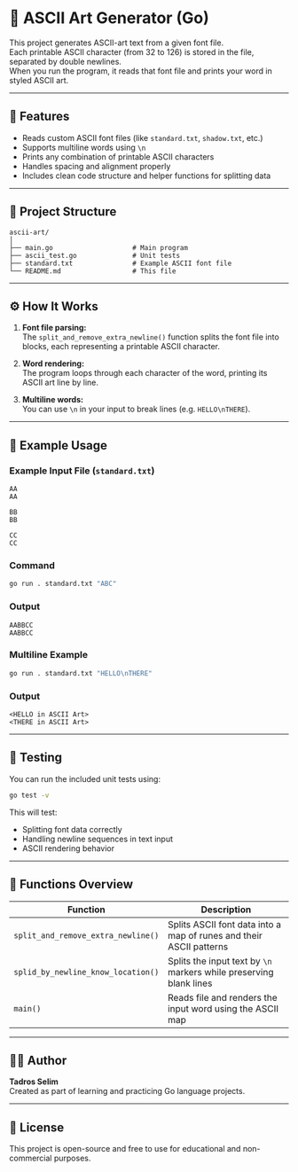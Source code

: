 # 🧱 ASCII Art Generator (Go)

This project generates ASCII-art text from a given font file.  
Each printable ASCII character (from 32 to 126) is stored in the file, separated by double newlines.  
When you run the program, it reads that font file and prints your word in styled ASCII art.

---

## 🚀 Features

- Reads custom ASCII font files (like `standard.txt`, `shadow.txt`, etc.)
- Supports multiline words using `\n`
- Prints any combination of printable ASCII characters
- Handles spacing and alignment properly
- Includes clean code structure and helper functions for splitting data

---

## 🧩 Project Structure

```
ascii-art/
│
├── main.go                    # Main program
├── ascii_test.go              # Unit tests
├── standard.txt               # Example ASCII font file
└── README.md                  # This file
```

---

## ⚙️ How It Works

1. **Font file parsing:**  
   The `split_and_remove_extra_newline()` function splits the font file into blocks, each representing a printable ASCII character.

2. **Word rendering:**  
   The program loops through each character of the word, printing its ASCII art line by line.

3. **Multiline words:**  
   You can use `\n` in your input to break lines (e.g. `HELLO\nTHERE`).

---

## 🧪 Example Usage

### Example Input File (`standard.txt`)
```
AA
AA

BB
BB

CC
CC
```

### Command
```bash
go run . standard.txt "ABC"
```

### Output
```
AABBCC
AABBCC
```

### Multiline Example
```bash
go run . standard.txt "HELLO\nTHERE"
```

### Output
```
<HELLO in ASCII Art>
<THERE in ASCII Art>
```

---

## 🧰 Testing

You can run the included unit tests using:
```bash
go test -v
```

This will test:
- Splitting font data correctly
- Handling newline sequences in text input
- ASCII rendering behavior

---

## 🧱 Functions Overview

| Function | Description |
|-----------|-------------|
| `split_and_remove_extra_newline()` | Splits ASCII font data into a map of runes and their ASCII patterns |
| `splid_by_newline_know_location()` | Splits the input text by `\n` markers while preserving blank lines |
| `main()` | Reads file and renders the input word using the ASCII map |

---

## 🧑‍💻 Author

**Tadros Selim**  
Created as part of learning and practicing Go language projects.

---

## 📜 License

This project is open-source and free to use for educational and non-commercial purposes.
